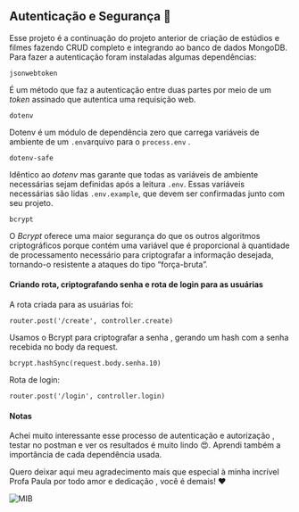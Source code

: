 ## Autenticação e Segurança :rocket:

Esse projeto é a continuação do projeto anterior de criação de estúdios e filmes fazendo CRUD completo e integrando ao banco de dados MongoDB. Para fazer a autenticação foram instaladas algumas dependências:

`jsonwebtoken`

É um método que faz a autenticação entre duas partes por meio de um *token* assinado que autentica uma requisição web.

`dotenv`

Dotenv é um módulo de dependência zero que carrega variáveis de ambiente de um `.env`arquivo para o `process.env` .

`dotenv-safe`

Idêntico ao *dotenv* mas garante que todas as variáveis de ambiente necessárias sejam definidas após a leitura `.env`. Essas variáveis necessárias são lidas `.env.example`, que devem ser confirmadas junto com seu projeto.

`bcrypt`

O *Bcrypt* oferece uma maior segurança do que os outros algoritmos criptográficos porque contém uma variável que é proporcional à quantidade de processamento necessário para criptografar a informação desejada, tornando-o resistente a ataques do tipo “força-bruta”.

#### Criando rota, criptografando senha e rota de login para as usuárias

A rota criada para as usuárias foi:

`router.post('/create', controller.create)`

Usamos o Bcrypt para criptografar a senha , gerando um hash com a senha recebida no body da request.

`bcrypt.hashSync(request.body.senha.10)`

Rota de login:

`router.post('/login', controller.login)`



#### Notas 

Achei muito interessante esse processo de autenticação e autorização , testar no postman e ver os resultados é muito lindo :heart_eyes:. Aprendi também a importância de cada dependência usada.

Quero deixar aqui meu agradecimento mais que especial à minha incrível Profa Paula por todo amor e dedicação , você é demais! :heart:

![MIB](https://c.tenor.com/OudZ6DL3rCgAAAAC/%D0%B9%D0%BE%D0%BA%D0%B5%D0%BB%D0%B5%D0%BC%D0%B5%D0%BD%D0%B5-men-in-black.gif)





   



​                                                        



















